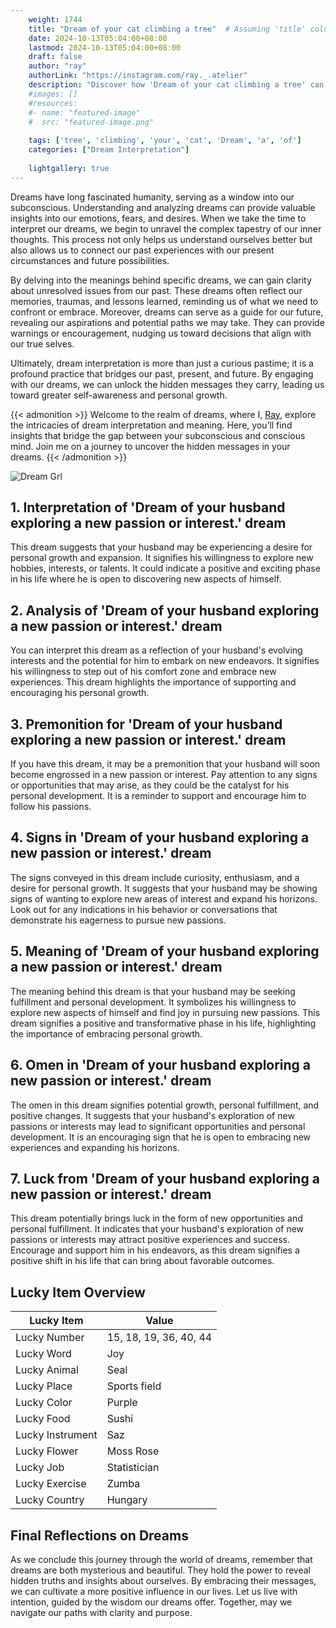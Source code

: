 ```yaml
---
    weight: 1744
    title: "Dream of your cat climbing a tree"  # Assuming 'title' column exists
    date: 2024-10-13T05:04:00+08:00
    lastmod: 2024-10-13T05:04:00+08:00
    draft: false
    author: "ray"
    authorLink: "https://instagram.com/ray._.atelier"
    description: "Discover how 'Dream of your cat climbing a tree' can interpret your future and uncover its significant meanings in your life."
    #images: []
    #resources:
    #- name: "featured-image"
    #  src: "featured-image.png"
    
    tags: ['tree', 'climbing', 'your', 'cat', 'Dream', 'a', 'of']
    categories: ["Dream Interpretation"]
    
    lightgallery: true
---
```

    
Dreams have long fascinated humanity, serving as a window into our subconscious. Understanding and analyzing dreams can provide valuable insights into our emotions, fears, and desires. When we take the time to interpret our dreams, we begin to unravel the complex tapestry of our inner thoughts. This process not only helps us understand ourselves better but also allows us to connect our past experiences with our present circumstances and future possibilities.

By delving into the meanings behind specific dreams, we can gain clarity about unresolved issues from our past. These dreams often reflect our memories, traumas, and lessons learned, reminding us of what we need to confront or embrace. Moreover, dreams can serve as a guide for our future, revealing our aspirations and potential paths we may take. They can provide warnings or encouragement, nudging us toward decisions that align with our true selves.

Ultimately, dream interpretation is more than just a curious pastime; it is a profound practice that bridges our past, present, and future. By engaging with our dreams, we can unlock the hidden messages they carry, leading us toward greater self-awareness and personal growth.

{{< admonition >}}
Welcome to the realm of dreams, where I, [Ray](https://instagram.com/ray._.atelier), explore the intricacies of dream interpretation and meaning. Here, you’ll find insights that bridge the gap between your subconscious and conscious mind. Join me on a journey to uncover the hidden messages in your dreams.
{{< /admonition >}}

![Dream Grl](https://cdn.pixabay.com/photo/2017/11/02/03/35/gothic-2910057_1280.jpg "Dream Grl")

## 1. Interpretation of 'Dream of your husband exploring a new passion or interest.' dream
 This dream suggests that your husband may be experiencing a desire for personal growth and expansion. It signifies his willingness to explore new hobbies, interests, or talents. It could indicate a positive and exciting phase in his life where he is open to discovering new aspects of himself.

## 2. Analysis of 'Dream of your husband exploring a new passion or interest.' dream
 You can interpret this dream as a reflection of your husband's evolving interests and the potential for him to embark on new endeavors. It signifies his willingness to step out of his comfort zone and embrace new experiences. This dream highlights the importance of supporting and encouraging his personal growth.

## 3. Premonition for 'Dream of your husband exploring a new passion or interest.' dream
 If you have this dream, it may be a premonition that your husband will soon become engrossed in a new passion or interest. Pay attention to any signs or opportunities that may arise, as they could be the catalyst for his personal development. It is a reminder to support and encourage him to follow his passions.

## 4. Signs in 'Dream of your husband exploring a new passion or interest.' dream
 The signs conveyed in this dream include curiosity, enthusiasm, and a desire for personal growth. It suggests that your husband may be showing signs of wanting to explore new areas of interest and expand his horizons. Look out for any indications in his behavior or conversations that demonstrate his eagerness to pursue new passions.

## 5. Meaning of 'Dream of your husband exploring a new passion or interest.' dream
 The meaning behind this dream is that your husband may be seeking fulfillment and personal development. It symbolizes his willingness to explore new aspects of himself and find joy in pursuing new passions. This dream signifies a positive and transformative phase in his life, highlighting the importance of embracing personal growth.

## 6. Omen in 'Dream of your husband exploring a new passion or interest.' dream
 The omen in this dream signifies potential growth, personal fulfillment, and positive changes. It suggests that your husband's exploration of new passions or interests may lead to significant opportunities and personal development. It is an encouraging sign that he is open to embracing new experiences and expanding his horizons.

## 7. Luck from 'Dream of your husband exploring a new passion or interest.' dream
 This dream potentially brings luck in the form of new opportunities and personal fulfillment. It indicates that your husband's exploration of new passions or interests may attract positive experiences and success. Encourage and support him in his endeavors, as this dream signifies a positive shift in his life that can bring about favorable outcomes.

## Lucky Item Overview
| Lucky Item          | Value              |
|---------------|--------------------|
| Lucky Number        | 15, 18, 19, 36, 40, 44  |
| Lucky Word          | Joy |
| Lucky Animal        | Seal |
| Lucky Place         | Sports field     |
| Lucky Color         | Purple     |
| Lucky Food          | Sushi      |
| Lucky Instrument    | Saz |
| Lucky Flower        | Moss Rose    |
| Lucky Job           | Statistician       |
| Lucky Exercise      | Zumba  |
| Lucky Country       | Hungary    |


##  Final Reflections on Dreams

As we conclude this journey through the world of dreams, remember that dreams are both mysterious and beautiful. They hold the power to reveal hidden truths and insights about ourselves. By embracing their messages, we can cultivate a more positive influence in our lives. Let us live with intention, guided by the wisdom our dreams offer. Together, may we navigate our paths with clarity and purpose.
